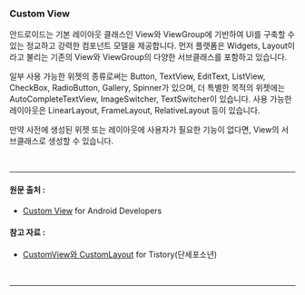 ### Custom View

안드로이드는 기본 레이아웃 클래스인 View와 ViewGroup에 기반하여 UI를 구축할 수 있는 정교하고 강력한 컴포넌트 모델을 제공합니다.
먼저 플랫폼은 Widgets, Layout이라고 불리는 기존의 View와 ViewGroup의 다양한 서브클래스를 포함하고 있습니다.

일부 사용 가능한 위젯의 종류로써는 Button, TextView, EditText, ListView, CheckBox, RadioButton, Gallery, Spinner가 있으며, 더 특별한 목적의 위젯에는 AutoCompleteTextView, ImageSwitcher, TextSwitcher이 있습니다.
사용 가능한 레이아웃은 LinearLayout, FrameLayout, RelativeLayout 등이 있습니다.

만약 사전에 생성된 위젯 또는 레이아웃에 사용자가 필요한 기능이 없다면, View의 서브클래스로 생성할 수 있습니다.



</br>

---
#### 원문 출처 :

 * [Custom View](https://developer.android.com/guide/topics/ui/custom-components.html) for Android Developers

#### 참고 자료 :
 * [CustomView와 CustomLayout](http://onecellboy.tistory.com/344) for Tistory(단세포소년)
 
</br>

---
